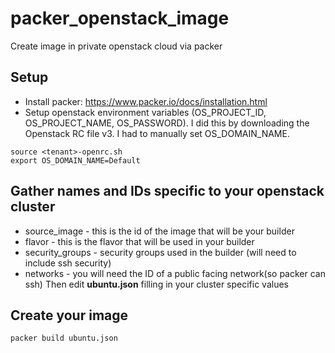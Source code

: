# packer_openstack_image
Create image in private openstack cloud via packer

## Setup
- Install packer: https://www.packer.io/docs/installation.html
- Setup openstack environment variables (OS_PROJECT_ID, OS_PROJECT_NAME, OS_PASSWORD). I did this by downloading the Openstack RC file v3. I had to manually set OS_DOMAIN_NAME.
```
source <tenant>-openrc.sh
export OS_DOMAIN_NAME=Default
```
## Gather names and IDs specific to your openstack cluster
- source_image - this is the id of the image that will be your builder
- flavor - this is the flavor that will be used in your builder
- security_groups - security groups used in the builder (will need to include ssh security)
- networks - you will need the ID of a public facing network(so packer can ssh)
Then edit __ubuntu.json__ filling in your cluster specific values

## Create your image
```
packer build ubuntu.json
```


